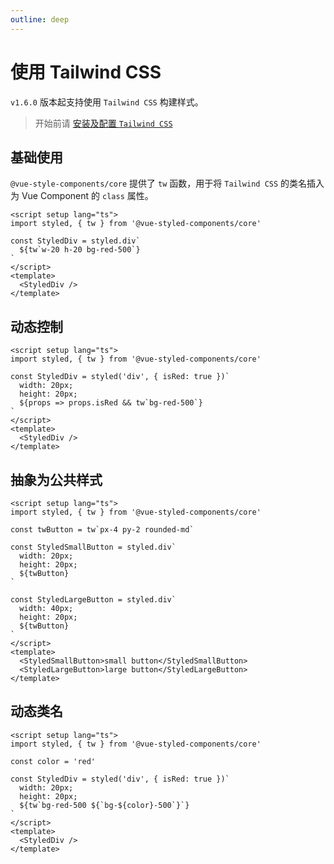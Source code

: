 ```yaml
---
outline: deep
---
```


# 使用 Tailwind CSS

`v1.6.0` 版本起支持使用 `Tailwind CSS` 构建样式。

> 开始前请 [安装及配置 `Tailwind CSS`](https://tailwindcss.com/docs/installation/using-postcss)

## 基础使用

`@vue-style-components/core` 提供了 `tw` 函数，用于将 `Tailwind CSS` 的类名插入为 Vue Component 的 `class` 属性。

```vue
<script setup lang="ts">
import styled, { tw } from '@vue-styled-components/core'

const StyledDiv = styled.div`
  ${tw`w-20 h-20 bg-red-500`}
`
</script>
<template>
  <StyledDiv />
</template>
```

## 动态控制

```vue
<script setup lang="ts">
import styled, { tw } from '@vue-styled-components/core'

const StyledDiv = styled('div', { isRed: true })`
  width: 20px;
  height: 20px;
  ${props => props.isRed && tw`bg-red-500`}
`
</script>
<template>
  <StyledDiv />
</template>
```

## 抽象为公共样式

```vue
<script setup lang="ts">
import styled, { tw } from '@vue-styled-components/core'

const twButton = tw`px-4 py-2 rounded-md`

const StyledSmallButton = styled.div`
  width: 20px;
  height: 20px;
  ${twButton}
`

const StyledLargeButton = styled.div`
  width: 40px;
  height: 20px;
  ${twButton}
`
</script>
<template>
  <StyledSmallButton>small button</StyledSmallButton>
  <StyledLargeButton>large button</StyledLargeButton>
</template>
```

## 动态类名

```vue
<script setup lang="ts">
import styled, { tw } from '@vue-styled-components/core'

const color = 'red'

const StyledDiv = styled('div', { isRed: true })`
  width: 20px;
  height: 20px;
  ${tw`bg-red-500 ${`bg-${color}-500`}`}
`
</script>
<template>
  <StyledDiv />
</template>
```
